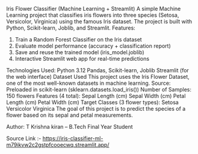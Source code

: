 Iris Flower Classifier (Machine Learning + Streamlit) A simple Machine Learning project that classifies iris flowers into three species (Setosa, Versicolor, Virginica) using the famous Iris dataset. The project is built with Python, Scikit-learn, Joblib, and Streamlit. Features:

1) Train a Random Forest Classifier on the Iris dataset
2) Evaluate model performance (accuracy + classification report)
3) Save and reuse the trained model (iris_model.joblib)
4) Interactive Streamlit web app for real-time predictions

Technologies Used: Python 3.12 Pandas, Scikit-learn, Joblib Streamlit (for the web interface) Dataset Used This project uses the Iris Flower Dataset, one of the most well-known datasets in machine learning. Source: Preloaded in scikit-learn (sklearn.datasets.load_iris()) Number of Samples: 150 flowers Features (4 total): Sepal Length (cm) Sepal Width (cm) Petal Length (cm) Petal Width (cm) Target Classes (3 flower types): Setosa Versicolor Virginica The goal of this project is to predict the species of a flower based on its sepal and petal measurements.

Author: T Krishna kiran – B.Tech Final Year Student

Source Link :- https://iris-classifier-ml-m79ikvw2c2gstpfcooecwq.streamlit.app/




